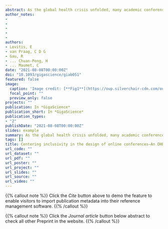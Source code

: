 ```yaml
---
abstract: As the global health crisis unfolded, many academic conferences moved online in 2020. This move has been hailed as a positive step towards inclusivity in its attenuation of economic, physical, and legal barriers and effectively enabled many individuals from groups that have traditionally been underrepresented to join and participate. A number of studies have outlined how moving online made it possible to gather a more global community and has increased opportunities for individuals with various constraints, e.g., caregiving responsibilities.Yet, the mere existence of online conferences is no guarantee that everyone can attend and participate meaningfully. In fact, many elements of an online conference are still significant barriers to truly diverse participation:the tools used can be inaccessible for some individuals; the scheduling choices can favour some geographical locations; the set-up of the conference can provide more visibility to well-established researchers and reduce opportunities for early-career researchers. While acknowledging the benefits of an online setting, especially for individuals who have traditionally been underrepresented or excluded, we recognize that fostering social justice requires inclusivity to actively be centered in every aspect of online conference design.Here, we draw from the literature and from our own experiences to identify practices that purposefully encourage a diverse community to attend, participate in, and lead online conferences. Reflecting on how to design more inclusive online events is especially important as multiple scientific organizations have announced that they will continue offering an online version of their event when in-person conferences can resume.
author_notes:
- 
- 
- 
- 
- 
authors:
- Levitis, E
- van Praag, C D G
- Gau, R
- ... Chuan-Peng, H
- ... Maumet, C
date: "2021-08-08T00:00:00Z"
doi: "10.1093/gigascience/giab051"
featured: false
image:
  caption: 'Image credit: [**Fig1**](https://oup.silverchair-cdn.com/oup/backfile/Content_public/Journal/gigascience/10/8/10.1093_gigascience_giab051/2/m_giab051fig1.jpeg?Expires=1670373196&Signature=q38xT2IxejsraCAABMI0McCFSd~ZF7UZxVFDmFCGygRhtJw1OUaWDebKZTKvhMH73bgOZ9X4PNxb5oMyxRxu6XtOQlUS6OaNIIK43dMLZk72l1Lb9UGcy45KRTU9Tdvbfr6eOoiVIJ81QWElQxQ6bsBHP4HjqIY7zuI1DcANY2E9ilwiyiklA2ZiY7L~CX95iAOJstpj8iEOiw-roIdg1dZtfS1ovoW4rK5hEKS4Pqa4-dlFTPB7hLDkS8yiX4pm8i9JQwdvrEuuVxmEV-P9n93DrH6SRhZV~2UViNeIT3rn9a0NXlRW3sLAr8KpDA4R40-~uMkQd5Shh5maNWBUNA__&Key-Pair-Id=APKAIE5G5CRDK6RD3PGA)'
  focal_point: ""
  preview_only: false
projects: ""
publication: In *GigaScience*
publication_short: In *GigaScience*
publication_types: 
- "2"
publishDate: "2021-08-08T00:00:00Z"
slides: example
summary: As the global health crisis unfolded, many academic conferences moved online in 2020. This move has been hailed as a positive step towards inclusivity in its attenuation of economic, physical, and legal barriers and effectively enabled many individuals from groups that have traditionally been underrepresented to join and participate. 
tags: []
title: Centering inclusivity in the design of online conferences—An OHBM–Open Science perspective
url_code: ""
url_dataset: ""
url_pdf: ""
url_poster: ""
url_project: ""
url_slides: ""
url_source: ""
url_video: ""
---
```


{{% callout note %}}
Click the _Cite_ button above to demo the feature to enable visitors to import publication metadata into their reference management software.
{{% /callout %}}

{{% callout note %}}
Click the _Journal article_ button below abstract to check all other Preprint in the website.
{{% /callout %}}
